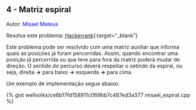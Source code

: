 ## 4 - Matriz espiral
<div id="matriz_espiral"></div>

Autor: <font color = "blue">Misael Mateus</font>

Resolva este problema: [Hackerrank][hackerrank-i]{:target="_blank"}

Este problema pode ser resolvido com uma matriz auxiliar que informa quais as posições já foram percorridas. Assim, quando encontrar uma posição já percorrida ou que leve para fora da matriz poderá mudar de direção. O sentido do percurso deverá respeitar o setindo da espiral, ou seja, direita <b>&rarr;</b> para baixo <b>&rarr;</b>  esquerda <b>&rarr;</b> para cima. 

Um exemplo de implementação segue abaixo:

{% gist wellvolks/ce6b17fd158911c069bb7c487ed3a377 misael_espiral.cpp %}

[hackerrank-i]: https://www.hackerrank.com/contests/gogeo-problemas-ja-utilizados-em-avaliacoes/challenges/matriz-espiral-1

